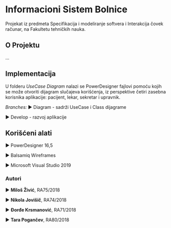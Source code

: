 # Informacioni Sistem Bolnice 

Projekat iz predmeta Specifikacija i modeliranje softvera i Interakcija čovek računar, na Fakultetu tehničkih nauka.

## O Projektu

...

## Implementacija

U folderu *UseCase Diagram* nalazi se PowerDesigner fajlovi pomoću kojih se može otvoriti dijagram slučajeva korišćenja, iz perspektive četiri zasebna korisnika aplikacije: pacijent, lekar, sekretar i upravnik. 

*Branches:*
► Diagram - sadrži UseCase i Class dijagrame

► Develop - razvoj aplikacije

## Korišćeni alati

► PowerDesigner 16,5

► Balsamiq Wireframes

► Microsoft Visual Studio 2019


### Autori
► **Miloš Živić**, RA75/2018

► **Nikola Jovišič**, RA74/2018

► **Đorđe Krsmanović**, RA71/2018

► **Tara Pogančev**, RA80/2018
#
